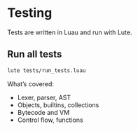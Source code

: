# Testing

Tests are written in Luau and run with Lute.

## Run all tests

```bash
lute tests/run_tests.luau
```

What’s covered:

- Lexer, parser, AST
- Objects, builtins, collections
- Bytecode and VM
- Control flow, functions
